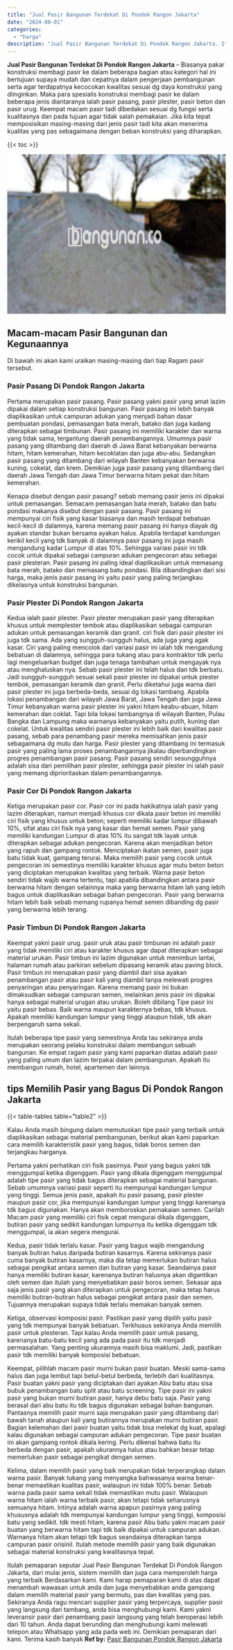 ```yaml
---
title: "Jual Pasir Bangunan Terdekat Di Pondok Rangon Jakarta"
date: "2024-08-01"
categories: 
  - "harga"
description: "Jual Pasir Bangunan Terdekat Di Pondok Rangon Jakarta. Itulah pemaparan seputar Jual Pasir Bangunan Terdekat Di Pondok Rangon Jakarta, dari mulai jenis, sist..."
---
```


**Jual Pasir Bangunan Terdekat Di Pondok Rangon Jakarta** – Biasanya pakar konstruksi membagi pasir ke dalam beberapa bagian atau kategori hal ini bertujuan supaya mudah dan cepatnya dalam pengerjaan pembangunan serta agar terdapatnya kecocokan kwalitas sesuai dg daya konstruksi yang diinginkan. Maka para spesialis konstruksi membagi pasir ke dalam beberapa jenis diantaranya ialah pasir pasang, pasir plester, pasir beton dan pasir urug. Keempat macam pasir tadi dibedakan sesuai dg fungsi serta kualitasnya dan pada tujuan agar tidak salah pemakaian. Jika kita tepat memposisikan masing-masing dari jenis pasir tadi kita akan menerima kualitas yang pas sebagaimana dengan beban konstruksi yang diharapkan.

{{< toc >}}

![Jual Pasir Bangunan Terdekat Di Pondok Rangon Jakarta](/images/jual-pasir-bangunan-01.png)

## Macam-macam Pasir Bangunan dan Kegunaannya

Di bawah ini akan kami uraikan masing-masing dari tiap Ragam pasir tersebut.

### Pasir Pasang Di Pondok Rangon Jakarta

Pertama merupakan pasir pasang. Pasir pasang yakni pasir yang amat lazim dipakai dalam setiap konstruksi bangunan. Pasir pasang ini lebih banyak diaplikasikan untuk campuran adukan yang menjadi bahan dasar pembuatan pondasi, pemasangan bata merah, batako dan juga kadang diterapkan sebagai timbunan. Pasir pasang ini memiliki karakter dan warna yang tidak sama, tergantung daerah penambangannya. Umumnya pasir pasang yang ditambang dari daerah di Jawa Barat kebanyakan berwarna hitam, hitam kemerahan, hitam kecoklatan dan juga abu-abu. Sedangkan pasir pasang yang ditambang dari wilayah Banten kebanyakan berwarna kuning, cokelat, dan krem. Demikian juga pasir pasang yang ditambang dari daerah Jawa Tengah dan Jawa Timur berwarna hitam pekat dan hitam kemerahan.

Kenapa disebut dengan pasir pasang? sebab memang pasir jenis ini dipakai untuk pemasangan. Semacam pemasangan bata merah, batako dan batu pondasi makanya disebut dengan pasir pasang. Pasir pasang ini mempunyai ciri fisik yang kasar biasanya dan masih terdapat bebatuan kecil-kecil di dalamnya, karena memang pasir pasang ini hanya diayak dg ayakan standar bukan bersama ayakan halus. Apabila terdapat kandungan kerikil kecil yang tdk banyak di dalamnya pasir pasang ini juga masih mengandung kadar Lumpur di atas 10%. Sehingga variasi pasir ini tdk cocok untuk dipakai sebagai campuran adukan pengecoran atau sebagai pasir plesteran. Pasir pasang ini paling ideal diaplikasikan untuk memasang bata merah, batako dan memasang batu pondasi. Bila dibandingkan dari sisi harga, maka jenis pasir pasang ini yaitu pasir yang paling terjangkau dikelasnya untuk konstruksi bangunan.

### Pasir Plester Di Pondok Rangon Jakarta

Kedua ialah pasir plester. Pasir plester merupakan pasir yang diterapkan khusus untuk memplester tembok atau diaplikasikan sebagai campuran adukan untuk pemasangan keramik dan granit. ciri fisik dari pasir plester ini juga tdk sama. Ada yang sungguh-sungguh halus, ada juga yang agak kasar. Ciri yang paling mencolok dari variasi pasir ini ialah tdk mengandung bebatuan di dalamnya, sehingga para tukang atau para kontraktor tdk perlu lagi mengeluarkan budget dan juga tenaga tambahan untuk mengayak nya atau menghaluskan nya. Sebab pasir plester ini telah halus dan tdk berbatu. Jadi sungguh-sungguh sesuai sekali pasir plester ini dipakai untuk plester tembok, pemasangan keramik dan granit. Perlu diketahui juga warna dari pasir plester ini juga berbeda-beda, sesuai dg lokasi tambang. Apabila lokasi penambangan dari wilayah Jawa Barat, Jawa Tengah dan juga Jawa Timur kebanyakan warna pasir plester ini yakni hitam keabu-abuan, hitam kemerahan dan coklat. Tapi bila lokasi tambangnya di wilayah Banten, Pulau Bangka dan Lampung maka warnanya kebanyakan yaitu putih, kuning dan cokelat. Untuk kwalitas sendiri pasir plester ini lebih baik dari kwalitas pasir pasang, sebab para penambang pasir mereka memisahkan jenis pasir sebagaimana dg mutu dan harga. Pasir plester yang ditambang ini termasuk pasir yang paling lama proses penambangannya jikalau diperbandingkan progres penambangan pasir pasang. Pasir pasang sendiri sesungguhnya adalah sisa dari pemilihan pasir plester, sehingga pasir plester ini ialah pasir yang memang diprioritaskan dalam penambangannya.

### Pasir Cor Di Pondok Rangon Jakarta

Ketiga merupakan pasir cor. Pasir cor ini pada hakikatnya ialah pasir yang lazim diterapkan, namun menjadi khusus cor dikala pasir beton ini memiliki ciri fisik yang khusus untuk beton; seperti memiliki kadar lumpur dibawah 10%, sifat atau ciri fisik nya yang kasar dan hemat semen. Pasir yang memiliki kandungan Lumpur di atas 10% itu sangat tdk layak untuk diterapkan sebagai adukan pengecoran. Karena akan menjadikan beton yang rapuh dan gampang rontok. Menciptakan ikatan semen, pasir juga batu tidak kuat, gampang terurai. Maka memilih pasir yang cocok untuk pengecoran ini semestinya memiliki karakter khusus agar mutu beton beton yang diciptakan merupakan kwalitas yang terbaik. Warna pasir beton sendiri tidak wajib warna tertentu, tapi apabila dibandingkan antara pasir berwarna hitam dengan selainnya maka yang berwarna hitam lah yang lebih bagus untuk diaplikasikan sebagai bahan pengecoran. Pasir yang berwarna hitam lebih baik sebab memang rupanya hemat semen dibanding dg pasir yang berwarna lebih terang.

### Pasir Timbun Di Pondok Rangon Jakarta

Keempat yakni pasir urug. pasir uruk atau pasir timbunan ini adalah pasir yang tidak memiliki ciri atau karakter khusus agar dapat diterapkan sebagai material urukan. Pasir timbun ini lazim digunakan untuk menimbun lantai, halaman rumah atau parkiran sebelum dipasang keramik atau paving block. Pasir timbun ini merupakan pasir yang diambil dari sisa ayakan penambangan pasir atau pasir kali yang diambil tanpa melewati progres penyaringan atau penyaringan. Karena memang pasir ini bukan dimaksudkan sebagai campuran semen, melainkan jenis pasir ini dipakai hanya sebagai material urugan atau urukan. Boleh dibilang Tipe pasir ini yaitu pasir bebas. Baik warna maupun karakternya bebas, tdk khusus. Apakah memiliki kandungan lumpur yang tinggi ataupun tidak, tdk akan berpengaruh sama sekali.

Itulah beberapa tipe pasir yang semestinya Anda tau sekiranya anda merupakan seorang pelaku konstruksi dalam membangun sebuah bangunan. Ke empat ragam pasir yang kami paparkan diatas adalah pasir yang paling umum dan lazim terpakai dalam pembangunan. Apakah itu membangun rumah, hotel, apartemen dan lainnya.

## tips Memilih Pasir yang Bagus Di Pondok Rangon Jakarta

{{< table-tables table="table2" >}}

Kalau Anda masih bingung dalam memutuskan tipe pasir yang terbaik untuk diaplikasikan sebagai material pembangunan, berikut akan kami paparkan cara memilih karakteristik pasir yang bagus, tidak boros semen dan terjangkau harganya.

Pertama yakni perhatikan ciri fisik pasirnya. Pasir yang bagus yakni tdk menggumpal ketika digenggam. Pasir yang dikala digenggam menggumpal adalah tipe pasir yang tidak bagus diterapkan sebagai material bangunan. Sebab umumnya variasi pasir seperti itu mempunyai kandungan lumpur yang tinggi. Semua jenis pasir, apakah itu pasir pasang, pasir plester maupun pasir cor, jika mempunyai kandungan lumpur yang tinggi karenanya tdk bagus digunakan. Hanya akan memboroskan pemakaian semen. Carilah Macam pasir yang memiliki ciri fisik cepat mengurai dikala digenggam, butiran pasir yang sedikit kandungan lumpurnya itu ketika digenggam tdk menggumpal, ia akan segera mengurai.

Kedua, pasir tidak terlalu kasar. Pasir yang bagus wajib mengandung banyak butiran halus daripada butiran kasarnya. Karena sekiranya pasir cuma banyak butiran kasarnya, maka dia tetap memerlukan butiran halus sebagai pengikat antara semen dan butiran yang kasar. Seandainya pasir hanya memiliki butiran kasar, karenanya butiran halusnya akan digantikan oleh semen dan itulah yang menyebabkan pasir boros semen. Sekasar apa saja jenis pasir yang akan diterapkan untuk pengecoran, maka tetap harus memiliki butiran-butiran halus sebagai pengikat antara pasir dan semen. Tujuannya merupakan supaya tidak terlalu memakan banyak semen.

Ketiga, observasi komposisi pasir. Pastikan pasir yang dipilih yaitu pasir yang tdk mempunyai banyak bebatuan. Terkhusus sekiranya Anda memilih pasir untuk plesteran. Tapi kalau Anda memilih pasir untuk pasang, karenanya batu-batu kecil yang ada pada pasir itu tdk menjadi permasalahan. Yang penting ukurannya masih bisa maklumi. Jadi, pastikan pasir tdk memiliki banyak komposisi bebatuan.

Keempat, pilihlah macam pasir murni bukan pasir buatan. Meski sama-sama halus dan juga lembut tapi betul-betul berbeda, terlebih dari kualitasnya. Pasir buatan yakni pasir yang diciptakan dari ayakan Abu batu atau sisa bubuk penambangan batu split atau batu screening. Tipe pasir ini yakni pasir yang bukan murni butiran pasir, hanya debu batu saja. Pasir yang berasal dari abu batu itu tdk bagus digunakan sebagai bahan bangunan. Pantasnya memilih pasir murni saja merupakan pasir yang ditambang dari bawah tanah ataupun kali yang butirannya merupakan murni butiran pasir. Bagian kelemahan dari pasir buatan yaitu tidak bisa melekat dg kuat, apalagi kalau digunakan sebagai campuran adukan pengecoran. Tipe pasir buatan ini akan gampang rontok dikala kering. Perlu dikenal bahwa batu itu berbeda dengan pasir, apakah ukurannya halus atau bahkan besar tetap memerlukan pasir sebagai pengikat dengan semen.

Kelima, dalam memilih pasir yang baik merupakan tidak terperangkap dalam warna pasir. Banyak tukang yang menyangka bahwasanya warna benar-benar memastikan kualitas pasir, walaupun ini tidak 100% benar. Sebab warna pada pasir sama sekali tidak memastikan mutu pasir. Walaupun warna hitam ialah warna terbaik pasir, akan tetapi tidak seharusnya semuanya hitam. Intinya adalah warna apapun pasirnya yang paling khususnya adalah tdk mempunyai kandungan lumpur yang tinggi, komposisi batu yang sedikit. tdk mesti hitam, karena pasir Abu batu yakni macam pasir buatan yang berwarna hitam tapi tdk baik dipakai untuk campuran adukan. Warnanya hitam akan tetapi tdk bagus seandainya diterapkan tanpa campuran pasir orisinil. Itulah metode memilih pasir yang baik digunakan sebagai material konstruksi yang kwalitasnya tepat.

Itulah pemaparan seputar Jual Pasir Bangunan Terdekat Di Pondok Rangon Jakarta, dari mulai jenis, sistem memilih dan juga cara memperoleh harga yang terbaik Berdasarkan kami. Kami harap pemaparan kami di atas dapat menambah wawasan untuk anda dan juga menyebabkan anda gampang dalam memilih material pasir yang bermutu, pas dan kwalitas yang pas. Sekiranya Anda ragu mencari supplier pasir yang terpercaya, supplier pasir yang langsung dari tambang, anda bisa menghubungi kami. Kami yakni leveransir pasir dari penambang pasir langsung yang telah beroperasi lebih dari 10 tahun. Anda dapat berunding dan menghubungi kami melewati telepon atau Whatsapp yang ada pada web ini. Demikian pemaparan dari kami. Terima kasih banyak
**Ref by:** [Pasir Bangunan Pondok Rangon Jakarta](https://id.wikipedia.org/wiki/Pasir)
